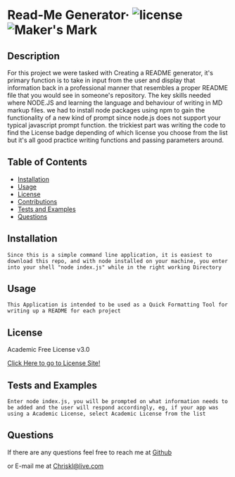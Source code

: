 # Read-Me Generator&middot; ![license](https://img.shields.io/badge/license-Academic%20Free%20License%20v3.0-blue) ![Maker's Mark](https://img.shields.io/github/repo-size/ChrisAMK/README-Generator?style=plastic)
## Description 
For this project we were tasked with Creating a README generator, it's primary function is to take in input from the user and display that information back in a professional manner that resembles a proper README file that you would see in someone's repository. The key skills needed where NODE.JS and learning the language and behaviour of writing in MD markup files. we had to install node packages using npm to gain the functionality of a new kind of prompt since node.js does not support your typical javascript prompt function. the trickiest part was writing the code to find the License badge depending of which license you choose from the list but it's all good practice writing functions and passing parameters around.
## Table of Contents 
* [Installation](#Installation)
* [Usage](#Usage)
* [License](#License)
* [Contributions](#Contributions)
* [Tests and Examples](#Tests)
* [Questions](#Questions)
## Installation <a name='Installation'></a> 
```
Since this is a simple command line application, it is easiest to download this repo, and with node installed on your machine, you enter into your shell "node index.js" while in the right working Directory
```
## Usage <a name='Usage'></a> 
```
This Application is intended to be used as a Quick Formatting Tool for writing up a README for each project
```
## License <a name='License'></a> 
Academic Free License v3.0
[Click Here to go to License Site!](https://opensource.org/licenses/AFL-3.0)
## Tests and Examples <a name='Tests'></a> 
```
Enter node index.js, you will be prompted on what information needs to be added and the user will respond accordingly, eg, if your app was using a Academic License, select Academic License from the list
```
## Questions <a name='Questions'></a> 
If there are any questions feel free to reach me at [Github](https://github.com/ChrisAMK)
or E-mail me at Chriskl@live.com
